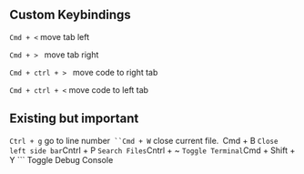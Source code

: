 ## Custom Keybindings
```Cmd + <``` move tab left

```Cmd + > ``` move tab right

```Cmd + ctrl + > ``` move code to right tab

```Cmd + ctrl + <``` move code to left tab


## Existing but important
```Ctrl + g``` go to line number```
``Cmd + W``` close current file.```
```Cmd + B ``` Close left side bar
```Cntrl + P ``` Search Files
```Cntrl + ~ ``` Toggle Terminal
```Cmd + Shift + Y ``` Toggle Debug Console
